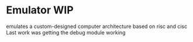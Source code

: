 # Emulator WIP
emulates a custom-designed computer architecture based on risc and cisc
Last work was getting the debug module working  
